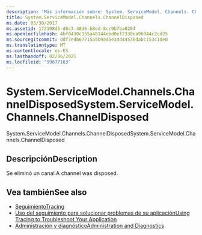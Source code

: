 ```yaml
---
description: 'Más información sobre: System. ServiceModel. Channels. ChannelDisposed'
title: System.ServiceModel.Channels.ChannelDisposed
ms.date: 03/30/2017
ms.assetid: 172198d5-d6c3-48d6-b8ed-8cc9b7ba0204
ms.openlocfilehash: 4bf0430c155a48144ebd0ef2330ea96044c2cd25
ms.sourcegitcommit: ddf7edb67715a5b9a45e3dd44536dabc153c1de0
ms.translationtype: MT
ms.contentlocale: es-ES
ms.lasthandoff: 02/06/2021
ms.locfileid: "99677163"
---
```

# <a name="systemservicemodelchannelschanneldisposed"></a><span data-ttu-id="a052e-103">System.ServiceModel.Channels.ChannelDisposed</span><span class="sxs-lookup"><span data-stu-id="a052e-103">System.ServiceModel.Channels.ChannelDisposed</span></span>

<span data-ttu-id="a052e-104">System.ServiceModel.Channels.ChannelDisposed</span><span class="sxs-lookup"><span data-stu-id="a052e-104">System.ServiceModel.Channels.ChannelDisposed</span></span>  
  
## <a name="description"></a><span data-ttu-id="a052e-105">Descripción</span><span class="sxs-lookup"><span data-stu-id="a052e-105">Description</span></span>  

 <span data-ttu-id="a052e-106">Se eliminó un canal.</span><span class="sxs-lookup"><span data-stu-id="a052e-106">A channel was disposed.</span></span>  
  
## <a name="see-also"></a><span data-ttu-id="a052e-107">Vea también</span><span class="sxs-lookup"><span data-stu-id="a052e-107">See also</span></span>

- [<span data-ttu-id="a052e-108">Seguimiento</span><span class="sxs-lookup"><span data-stu-id="a052e-108">Tracing</span></span>](index.md)
- [<span data-ttu-id="a052e-109">Uso del seguimiento para solucionar problemas de su aplicación</span><span class="sxs-lookup"><span data-stu-id="a052e-109">Using Tracing to Troubleshoot Your Application</span></span>](using-tracing-to-troubleshoot-your-application.md)
- [<span data-ttu-id="a052e-110">Administración y diagnóstico</span><span class="sxs-lookup"><span data-stu-id="a052e-110">Administration and Diagnostics</span></span>](../index.md)
